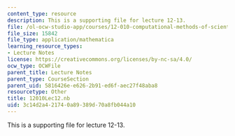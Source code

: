 ```yaml
---
content_type: resource
description: This is a supporting file for lecture 12-13.
file: /ol-ocw-studio-app/courses/12-010-computational-methods-of-scientific-programming-fall-2011/3c14d2a421740a89389d70a8fb044a10_12010Lec12.nb
file_size: 15842
file_type: application/mathematica
learning_resource_types:
- Lecture Notes
license: https://creativecommons.org/licenses/by-nc-sa/4.0/
ocw_type: OCWFile
parent_title: Lecture Notes
parent_type: CourseSection
parent_uid: 5816426e-e626-2b91-ed6f-aec27f48aba8
resourcetype: Other
title: 12010Lec12.nb
uid: 3c14d2a4-2174-0a89-389d-70a8fb044a10
---
```

This is a supporting file for lecture 12-13.